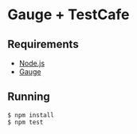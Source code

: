 # Gauge + TestCafe

## Requirements
* [Node.js](https://nodejs.org/en/)
* [Gauge](http://gauge.org)

## Running

```
$ npm install
$ npm test
```